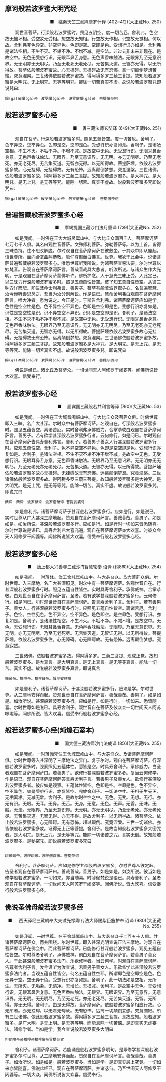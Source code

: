 
## 摩诃般若波罗蜜大明咒经
<p align="right">
■&emsp;姚秦天竺三藏鸠摩罗什译
(402~412)(大正藏No. 250)
</p>
<p>&emsp;&emsp;
观世音菩萨。行深般若波罗蜜时。照见五阴空。度一切苦厄。舍利弗。色空故无恼坏相。受空故无受相。想空故无知相。行空故无作相。识空故无觉相。何以故。舍利弗非色异空。非空异色。色即是空。空即是色。受想行识亦如是。舍利弗是诸法空相。不生不灭。不垢不净。不增不减。是空法。非过去非未来非现在。是故空中。无色无受想行识。无眼耳鼻舌身意。无色声香味触法。无眼界乃至无意识界。无无明亦无无明尽。乃至无老死无老死尽。无苦集灭道。无智亦无得。以无所得故。菩萨依般若波罗蜜故。心无挂碍。无挂碍故无有恐怖。离一切颠倒梦想苦恼。究竟涅槃。三世诸佛依般若波罗蜜故。得阿耨多罗三藐三菩提。故知般若波罗蜜是大明咒。无上明咒。无等等明咒。能除一切苦真实不虚。故说般若波罗蜜咒即说咒曰:
</p>

```
竭(ga)帝竭(ga)帝　波罗竭(ga)帝　波罗僧竭(ga)帝　菩提僧莎呵
```



## 般若波罗蜜多心经
<p align="right">
■  &emsp;唐三藏法师玄奘译
(649)(大正藏No. 251)
</p>
<p>&emsp;&emsp;
观自在菩萨。行深般若波罗蜜多时。照见五蕴皆空。度一切苦厄。舍利子。色不异空。空不异色。色即是空。空即是色。受想行识亦复如是。舍利子。是诸法空相。不生不灭。不垢不净。不增不减。是故空中无色。无受想行识。无眼耳鼻舌身意。无色声香味触法。无眼界。乃至无意识界。无无明。亦无无明尽。乃至无老死。亦无老死尽。无苦集灭道。无智亦无得。以无所得故。菩提萨埵。依般若波罗蜜多故。心无挂碍。无挂碍故。无有恐怖。远离颠倒梦想。究竟涅槃。三世诸佛。依般若波罗蜜多故。得阿耨多罗三藐三菩提。故知般若波罗蜜多。是大神咒。是大明咒。是无上咒。是无等等咒。能除一切苦。真实不虚故。说般若波罗蜜多咒即说咒曰:
</p>

```
揭(ga)帝揭(ga)帝　般罗揭(ga)帝　般罗僧揭(ga)帝  菩提僧莎诃
```

## 普遍智藏般若波罗蜜多心经
<p align="right">
■  &emsp;摩竭提国三藏沙门法月重译
(739)(大正藏No. 252)
</p>
<p>&emsp;&emsp;
如是我闻。一时佛在王舍大城灵鹫山中。与大比丘众满百千人。菩萨摩诃萨七万七千人俱。其名曰观世音菩萨。文殊师利菩萨。弥勒菩萨等。以为上首。皆得三昧总持。住不思议解脱。尔时观自在菩萨摩诃萨在彼敷坐。于其众中即从座起。诣世尊所。面向合掌曲躬恭敬。瞻仰尊颜而白佛言。世尊。我欲于此会中。说诸菩萨普遍智藏般若波罗蜜多心。唯愿世尊听我所说。为诸菩萨宣秘法要。尔时世尊以妙梵音。告观自在菩萨摩诃萨言。善哉善哉具大悲者。听汝所说。与诸众生作大光明。于是观自在菩萨摩诃萨蒙佛听许。佛所护念。入于慧光三昧正受。入此定已。以三昧力行深般若波罗蜜多时。照见五蕴自性皆空。彼了知五蕴自性皆空。从彼三昧安详而起。即告慧命舍利弗言。善男子。菩萨有般若波罗蜜多心。名普遍智藏。汝今谛听善思念之。吾当为汝分别解说。作是语已。慧命舍利弗白观自在菩萨摩诃萨言。唯大净者。愿为说之。今正是时。于斯告舍利弗。诸菩萨摩诃萨应如是学。色性是空空性是色。色不异空空不异色。色即是空空即是色。受想行识亦复如是。识性是空空性是识。识不异空空不异识。识即是空空即是识。舍利子。是诸法空相。不生不灭不垢不净不增不减。是故空中无色。无受想行识。无眼耳鼻舌身意。无色声香味触法。无眼界乃至无意识界。无无明亦无无明尽。乃至无老死亦无老死尽。无苦集灭道。无智亦无得。以无所得故。菩提萨埵依般若波罗蜜多故心无挂碍。无挂碍故无有恐怖。远离颠倒梦想。究竟涅槃。三世诸佛依般若波罗蜜多故。得阿耨多罗三藐三菩提。故知般若波罗蜜多是大神咒。是大明咒。是无上咒。是无等等咒。能除一切苦真实不虚。故说般若波罗蜜多咒。即说咒曰
</p>

```
揭(ga)谛揭(ga)谛　波罗揭(ga)谛　波罗僧揭(ga)谛　菩提莎婆诃
```
<p>&emsp;&emsp;
佛说是经已。诸比丘及菩萨众。一切世间天人阿修罗干闼婆等。闻佛所说皆大欢喜。信受奉行。
</p>

## 般若波罗蜜多心经
<p align="right">
■  &emsp;罽宾国三藏般若共利言等译
(790)(大正藏No. 53)
</p>
<p>&emsp;&emsp;
如是我闻。一时佛在王舍城耆阇崛山中。与大比丘众及菩萨众俱。时佛世尊即入三昧。名广大甚深。尔时众中有菩萨摩诃萨。名观自在。行深般若波罗蜜多时。照见五蕴皆空。离诸苦厄。实时舍利弗承佛威力。合掌恭敬白观自在菩萨摩诃萨言。善男子。若有欲学甚深般若波罗蜜多行者。云何修行。如是问已。尔时观自在菩萨摩诃萨告具寿舍利弗言。舍利子。若善男子善女人行甚深般若波罗蜜多行时。应观五蕴性空。舍利子。色不异空空不异色。色即是空空即是色。受想行识亦复如是。舍利子。是诸法空相。不生不灭不垢不净不增不减。是故空中无色。无受想行识。无眼耳鼻舌身意。无色声香味触法。无眼界乃至无意识界。无无明亦无无明尽。乃至无老死亦无老死尽。无苦集灭道。无智亦无得。以无所得故。菩提萨埵依般若波罗蜜多故心无挂碍。无挂碍故无有恐怖。远离颠倒梦想。究竟涅槃。三世诸佛依般若波罗蜜多故。得阿耨多罗三藐三菩提。故知般若波罗蜜多是大神咒。是大明咒。是无上咒。是无等等咒。能除一切苦。真实不虚。故说般若波罗蜜多咒。即说咒曰
</p>

```
蘖谛　蘖谛　波罗蘖谛　波罗僧蘖谛 菩提娑婆诃
```

<p>&emsp;&emsp;
如是舍利弗。诸菩萨摩诃萨于甚深般若波罗蜜多行。应如是行。如是说已。实时世尊从广大甚深三摩地起。赞观自在菩萨摩诃萨言。善哉善哉。善男子。如是如是。如汝所说。甚深般若波罗蜜多行。应如是行。如是行时一切如来皆悉随喜。尔时世尊说是语已。具寿舍利弗大喜充遍。观自在菩萨摩诃萨亦大欢喜。时彼众会天人阿修罗干闼婆等。闻佛所说皆大欢喜。信受奉行般若波罗蜜多心经。
</p>




## 般若波罗蜜多心经
<p align="right">
■  &emsp;唐上都大兴善寺三藏沙门智慧轮奉 诏译
(约860)(大正藏No. 254)
</p>
<p>&emsp;&emsp;
如是我闻。一时薄梵。住王舍城鹫峰山中。与大苾刍众。及大菩萨众俱。尔时世尊。入三摩地。名广大甚深照见。时众中有一菩萨摩诃萨。名观世音自在。行甚深般若波罗蜜多行时。照见五蕴自性皆空。实时具寿舍利子。承佛威神。合掌恭敬。白观世音自在菩萨摩诃萨言。圣者。若有欲学甚深般若波罗蜜多行。云何修行。如是问已。尔时观世音自在菩萨摩诃萨。告具寿舍利子言。舍利子。若有善男子。善女人。行甚深般若波罗蜜多行时。应照见五蕴自性皆空。离诸苦厄。舍利子。色空。空性见色。色不异空。空不异色。是色即空。是空即色。受想行识。亦复如是。舍利子。是诸法性相空。不生不灭。不垢不净。不减不增。是故空中。无色。无受想行识。无眼耳鼻舌身意。无色声香味触法。无眼界。乃至无意识界。无无明。亦无无明尽。乃至无老死尽。无苦集灭道。无智证无得。以无所得故。菩提萨埵。依般若波罗蜜多住。心无障碍。心无障碍故。无有恐怖。远离颠倒梦想。究竟寂然。
</p>
<p>&emsp;&emsp;
三世诸佛。依般若波罗蜜多故。得阿耨多罗。三藐三菩提。现成正觉。故知般若波罗蜜多。是大真言。是大明真言。是无上真言。是无等等真言。能除一切苦。真实不虚。故说般若波罗蜜多真言。即说真言
</p>

```
唵帝帝。播啰帝。播啰散帝。冒地娑缚贺
```

<p>&emsp;&emsp;
如是舍利子。诸菩萨摩诃萨。于甚深般若波罗蜜多行。应如是学。尔时世尊。从三摩地安详而起。赞观世音自在菩萨摩诃萨言。善哉善哉。善男子。如是如是。如汝所说。甚深般若波罗蜜多行。应如是行。如是行时。一切如来。悉皆随喜。尔时世尊如是说已。具寿舍利子。观世音自在菩萨及彼众会一切世间天人阿苏啰巘等。闻佛所说。皆大欢喜。信受奉行般若波罗蜜多心经。
</p>






## 般若波罗蜜多心经(炖煌石室本)
<p align="right">
■  &emsp;国大德三藏法师沙门法成译
(856)(大正藏No. 255)
</p>
<p>&emsp;&emsp;
如是我闻。一时薄伽梵住王舍城鹫峰山中。与大苾刍众。及诸菩萨摩诃萨俱。尔时世尊等入甚深明了三摩地法之异门。复于尔时。观自在菩萨摩诃萨。行深般若波罗蜜多时。观察照见五蕴体性。悉皆是空。时具寿舍利子。承佛威力。白圣者观自在菩萨摩诃萨曰。若善男子。欲修行甚深般若波罗蜜多者。复当云何修学。作是语已。观自在菩萨摩诃萨答具寿舍利子言。若善男子及善女人。欲修行甚深般若波罗蜜多者。彼应如是观察。五蕴体性皆空。色即是空。空即是色。色不异空。空不异色。如是受想行识。亦复皆空。是故舍利子。一切法空性。无相无生无灭。无垢离垢。无减无增。舍利子。是故尔时空性之中。无色。无受。无想。无行。亦无有识。无眼。无耳。无鼻。无舌。无身。无意。无色。无声。无香。无味。无触。无法。无眼界。乃至无意识界。无无明。亦无无明尽。乃至无老死。亦无老死尽。无苦集灭道。无智无得。亦无不得。是故舍利子。以无所得故。诸菩萨众。依止般若波罗蜜多。心无障碍。无有恐怖。超过颠倒。究竟涅槃。三世一切诸佛。亦皆依般若波罗蜜多故。证得无上正等菩提。舍利子。是故当知般若波罗蜜多大密咒者。是大明咒。是无上咒。是无等等咒。能除一切诸苦之咒。真实无倒。故知般若波罗蜜多。是秘密咒。即说般若波罗蜜多咒曰
</p>

```

峨帝峨帝。波啰峨帝。波啰僧峨帝。菩提莎诃
```
<p>&emsp;&emsp;
舍利子。菩萨摩诃萨。应如是修学甚深般若波罗蜜多。尔时世尊从彼定起。告圣者观自在菩萨摩诃萨曰。善哉善哉。善男子。如是如是。如汝所说。彼当如是修学般若波罗蜜多。一切如来。亦当随喜。时薄伽梵说是语已。具寿舍利子。圣者观自在菩萨摩诃萨。一切世间天人阿苏罗干闼婆等。闻佛所说。皆大欢喜。信受奉行般若波罗蜜多心经。
</p>




## 佛说圣佛母般若波罗蜜多经
<p align="right">
■ &emsp; 西天译经三藏朝奉大夫试光禄卿
传法大师赐紫臣施护奉 诏译
(980)(大正藏No. 255)
</p>
<p>&emsp;&emsp;
如是我闻。一时世尊。在王舍城鹫峰山中。与大苾刍众千二百五十人俱。并诸菩萨摩诃萨众。而共围绕。尔时世尊。即入甚深光明宣说正法三摩地。时观自在菩萨摩诃萨在佛会中。而此菩萨摩诃萨。已能修行甚深般若波罗蜜多。观见五蕴自性皆空。尔时尊者舍利子。承佛威神。前白观自在菩萨摩诃萨言。若善男子善女人。于此甚深般若波罗蜜多法门。乐欲修学者。当云何学。时观自在菩萨摩诃萨。告尊者舍利子言。汝今谛听为汝宣说。若善男子善女人。乐欲修学此甚深般若波罗蜜多法门者。当观五蕴自性皆空。何名五蕴自性空耶。所谓即色是空即空是色。色无异于空。空无异于色。受想行识亦复如是。舍利子。此一切法如是空相。无所生。无所灭。无垢染。无清净。无增长。无损减。舍利子。是故空中无色。无受想行识。无眼耳鼻舌身意。无色声香味触法。无眼界。无眼识界。乃至无意界。无意识界。无无明。无无明尽。乃至无老死。亦无老死尽。无苦集灭道。无智。无所得。亦无无得。舍利子。由是无得故。菩萨摩诃萨。依般若波罗蜜多相应行故。心无所著。亦无挂碍。以无着无碍故。无有恐怖。远离一切颠倒妄想。究竟圆寂。所有三世诸佛。依此般若波罗蜜多故。得阿耨多罗三藐三菩提。是故应知。般若波罗蜜多。是广大明。是无上明。是无等等明。而能息除一切苦恼。是即真实无虚妄法。诸修学者。当如是学。我今宣说般若波罗蜜多大明曰
</p>

```
怛他唵帝帝播啰帝播啰僧帝冒提莎贺
```

<p>&emsp;&emsp;
舍利子。诸菩萨摩诃萨。若能诵是般若波罗蜜多明句。是即修学甚深般若波罗蜜多尔时世尊。从三摩地安详而起。赞观自在菩萨摩诃萨言。善哉善哉。善男子。如汝所说。如是如是。般若波罗蜜多。当如是学。是即真实最上究竟。一切如来亦皆随喜。佛说此经已。观自在菩萨摩诃萨。并诸苾刍。乃至世间天人阿修罗干闼婆等。一切大众。闻佛所说皆大欢喜。信受奉行。
</p>




